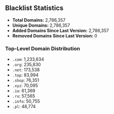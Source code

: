 ## Blacklist Statistics

- **Total Domains:** 2,786,357
- **Unique Domains:** 2,786,357
- **Added Domains Since Last Version:** 2,786,357
- **Removed Domains Since Last Version:** 0

### Top-Level Domain Distribution

-  `.com`: 1,233,634
-  `.org`: 235,830
-  `.net`: 173,538
-  `.top`: 83,994
-  `.shop`: 76,351
-  `.xyz`: 70,095
-  `.io`: 61,369
-  `.ru`: 57,565
-  `.info`: 50,755
-  `.pl`: 48,774
